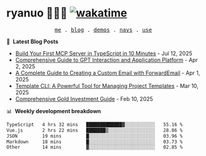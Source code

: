# ryanuo 🧑🏻‍💻 [![wakatime](https://wakatime.com/badge/user/e3c8edd8-bf1a-4e5f-ab00-c91fc1cafbd1.svg)](https://wakatime.com/@e3c8edd8-bf1a-4e5f-ab00-c91fc1cafbd1)

<p align="center">
  <samp>
    <a href="https://ryanuo.cc">me</a> .
    <a href="https://ryanuo.cc/posts">blog</a> .
<!--     <a href="https://www.ryanuo.cc/projects">projects</a> . -->
    <a href="https://www.ryanuo.cc/demos">demos</a> .
    <a href="https://www.ryanuo.cc/navs">navs</a> .
    <a href="https://github.com/ryanuo/ryanuo/blob/master/use.md">use</a>
  </samp>
</p>

📕 &nbsp;**Latest Blog Posts**
<!-- BLOG-POST-LIST:START -->
- [Build Your First MCP Server in TypeScript in 10 Minutes](https://ryanuo.cc) - Jul 12, 2025
- [Comprehensive Guide to GPT Interaction and Application Platform](https://ryanuo.cc) - Apr 2, 2025
- [A Complete Guide to Creating a Custom Email with ForwardEmail](https://ryanuo.cc) - Apr 1, 2025
- [Template CLI: A Powerful Tool for Managing Project Templates](https://ryanuo.cc) - Mar 10, 2025
- [Comprehensive Gold Investment Guide](https://ryanuo.cc) - Feb 10, 2025<!-- BLOG-POST-LIST:END -->

📊 &nbsp;**Weekly development breakdown**
<!--START_SECTION:waka-->

```txt
TypeScript   4 hrs 32 mins   █████████████▓░░░░░░░░░░░   55.16 %
Vue.js       2 hrs 22 mins   ███████▒░░░░░░░░░░░░░░░░░   28.86 %
JSON         19 mins         █░░░░░░░░░░░░░░░░░░░░░░░░   03.96 %
Markdown     18 mins         █░░░░░░░░░░░░░░░░░░░░░░░░   03.73 %
Other        14 mins         ▓░░░░░░░░░░░░░░░░░░░░░░░░   02.85 %
```

<!--END_SECTION:waka-->

<!-- <p align="right"><img src="https://views.whatilearened.today/views/github/Rr210/Rr210.svg?cache=remove"/></p>
 -->
